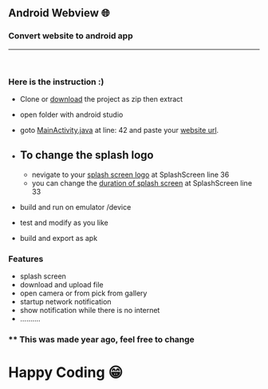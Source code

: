 ## Android Webview 🌐
### Convert website to android app

---
</br>

### Here is the instruction :)
- Clone or [download] the project as zip then extract

-  open folder with android studio

-  goto [MainActivity.java] at line: 42 and paste your [website url].

- To change the splash logo
  -
  - nevigate to your [splash screen logo] at SplashScreen line 36
  - you can change the [duration of splash screen] at SplashScreen line 33
-  build and run on emulator /device

-  test and modify as you like
-  build and export as apk

### Features
- splash screen
- download and upload file
- open camera or from pick from gallery
- startup network notification
- show notification while there is no internet
- ..........


### ** This was made year ago, feel free to change

# Happy Coding 😁

[download]: https://github.com/yeasin50/webview/archive/master.zip
[MainActivity.java]: https://github.com/yeasin50/webview/blob/b60de405b12dfaedc85b97fb2fea1ba65c8e7f86/app/src/main/java/com/example/webviewstcutur/MainActivity.java#L129

[website url]: https://github.com/yeasin50/webview/blob/b60de405b12dfaedc85b97fb2fea1ba65c8e7f86/app/src/main/java/com/example/webviewstcutur/MainActivity.java#L129

[splash screen logo]: https://github.com/yeasin50/webview/blob/b60de405b12dfaedc85b97fb2fea1ba65c8e7f86/app/src/main/java/com/example/webviewstcutur/SplashScreen.java#L36

[duration of splash screen]: https://github.com/yeasin50/webview/blob/b60de405b12dfaedc85b97fb2fea1ba65c8e7f86/app/src/main/java/com/example/webviewstcutur/SplashScreen.java#L33